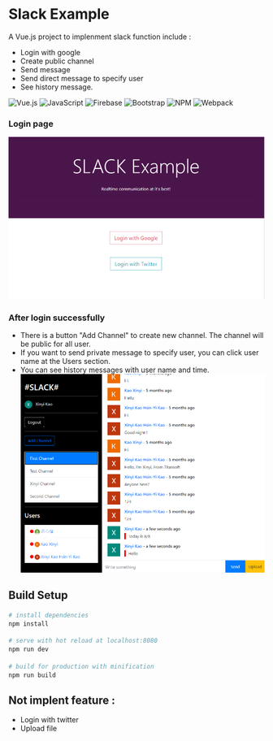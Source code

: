# Slack Example
A Vue.js project to implenment slack function include : 
* Login with google
* Create public channel
* Send message
* Send direct message to specify user
* See history message.

![Vue.js](https://img.shields.io/badge/vuejs-%2335495e.svg?style=for-the-badge&logo=vuedotjs&logoColor=%234FC08D)
![JavaScript](https://img.shields.io/badge/javascript-%23323330.svg?style=for-the-badge&logo=javascript&logoColor=%23F7DF1E)
![Firebase](https://img.shields.io/badge/firebase-%23039BE5.svg?style=for-the-badge&logo=firebase)
![Bootstrap](https://img.shields.io/badge/bootstrap-%23563D7C.svg?style=for-the-badge&logo=bootstrap&logoColor=white)
![NPM](https://img.shields.io/badge/NPM-%23000000.svg?style=for-the-badge&logo=npm&logoColor=white)
![Webpack](https://img.shields.io/badge/webpack-%238DD6F9.svg?style=for-the-badge&logo=webpack&logoColor=black)

### Login page
![image](https://github.com/XinxinKao/SlackByVue/blob/master/images-folder/before-sign-in.png)

### After login successfully
* There is a button "Add Channel" to create new channel. The channel will be public for all user.
* If you want to send private message to specify user, you can click user name at the Users section.
* You can see history messages with user name and time.
![image](https://github.com/XinxinKao/SlackByVue/blob/master/images-folder/after-sign-in.png)


## Build Setup

``` bash
# install dependencies
npm install

# serve with hot reload at localhost:8080
npm run dev

# build for production with minification
npm run build
```

## Not implent feature : 
* Login with twitter
* Upload file
